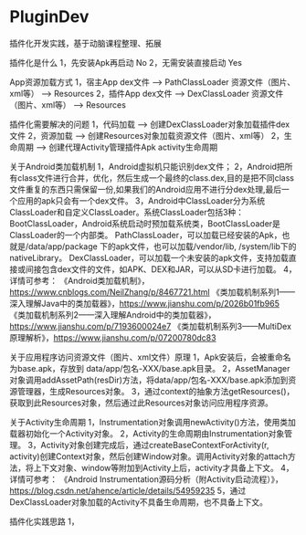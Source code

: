 # PluginDev
插件化开发实践，基于动脑课程整理、拓展


插件化是什么
1，先安装Apk再启动    No
2，无需安装直接启动    Yes

App资源加载方式
1，宿主App
dex文件                --> PathClassLoader
资源文件（图片、xml等）   --> Resources
2，插件App
dex文件                --> DexClassLoader
资源文件（图片、xml等）   --> Resources

插件化需要解决的问题
1，代码加载  -->  创建DexClassLoader对象加载插件dex文件
2，资源加载  -->  创建Resources对象加载资源文件（图片、xml等）
2，生命周期  -->  创建代理Activity管理插件Apk activity生命周期

关于Android类加载机制
1，Android虚拟机只能识别dex文件；
2，Android把所有class文件进行合并，优化，然后生成一个最终的class.dex,目的是把不同class文件重复的东西只需保留一份,如果我们的Android应用不进行分dex处理,最后一个应用的apk只会有一个dex文件。
3，Android中ClassLoader分为系统ClassLoader和自定义ClassLoader。系统ClassLoader包括3种：
    BootClassLoader，Android系统启动时预加载系统类，BootClassLoader是ClassLoader的一个内部类。
    PathClassLoader，可以加载已经安装的Apk，也就是/data/app/package 下的apk文件，也可以加载/vendor/lib, /system/lib下的nativeLibrary。
    DexClassLoader，可以加载一个未安装的apk文件，支持加载直接或间接包含dex文件的文件，如APK、DEX和JAR，可以从SD卡进行加载。
4，详情可参考：
   《Android类加载机制》，https://www.cnblogs.com/NeilZhang/p/8467721.html
   《类加载机制系列1——深入理解Java中的类加载器》，https://www.jianshu.com/p/2026b01fb965 
   《类加载机制系列2——深入理解Android中的类加载器》，https://www.jianshu.com/p/7193600024e7
   《类加载机制系列3——MultiDex原理解析》，https://www.jianshu.com/p/07200780dc83

关于应用程序访问资源文件（图片、xml文件）原理
1，Apk安装后，会被重命名为base.apk，存放到 data/app/包名-XXX/base.apk目录。
2，AssetManager对象调用addAssetPath(resDir)方法，将data/app/包名-XXX/base.apk添加到资源管理器，生成Resources对象。
3，通过context的抽象方法getResources()，获取到此Resources对象，然后通过此Resources对象访问应用程序资源。

关于Activity生命周期
1，Instrumentation对象调用newActivity()方法，使用类加载器初始化一个Activity对象。
2，Activity的生命周期由Instrumentation对象管理。
3，Activity对象创建完成后，通过createBaseContextForActivity(r, activity)创建Context对象，然后创建Window对象。调用Activity对象的attach方法，将上下文对象、window等附加到Activity上后，activity才具备上下文。
4，详情可参考：
   《Android Instrumentation源码分析（附Activity启动流程）》，https://blog.csdn.net/ahence/article/details/54959235 
5，通过DexClassLoader对象加载的Activity不具备生命周期，也不具备上下文。

插件化实践思路
1，




